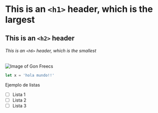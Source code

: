 # This is an `<h1>` header, which is the largest

## This is an `<h2>` header

###### This is an `<h6>` header, which is the smallest

![Image of Gon Freecs](https://upload.wikimedia.org/wikipedia/en/a/a1/GonFreecsmanga.png)

``` javascript
let x = 'hola mundo!!'
```
Ejemplo de listas

- [ ] Lista 1
- [ ] Lista 2
- [ ] Lista 3
